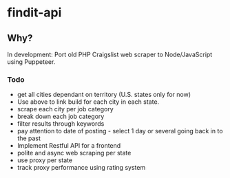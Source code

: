 # findit-api

## Why?
In development: Port old PHP Craigslist web scraper to Node/JavaScript using Puppeteer.

### Todo
* get all cities dependant on territory (U.S. states only for now)
* Use above to link build for each city in each state.
* scrape each city per job category
* break down each job category
* filter results through keywords
* pay attention to date of posting - select 1 day or several going back in to the past
* Implement Restful API for a frontend
* polite and async web scraping per state
* use proxy per state
* track proxy performance using rating system

